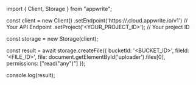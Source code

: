 import { Client, Storage } from "appwrite";

const client = new Client()
    .setEndpoint('https://<REGION>.cloud.appwrite.io/v1') // Your API Endpoint
    .setProject('<YOUR_PROJECT_ID>'); // Your project ID

const storage = new Storage(client);

const result = await storage.createFile({
    bucketId: '<BUCKET_ID>',
    fileId: '<FILE_ID>',
    file: document.getElementById('uploader').files[0],
    permissions: ["read("any")"]
});

console.log(result);
